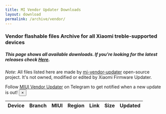 ```yaml
---
title: MI Vendor Updater Downloads
layout: download
permalink: /archive/vendor/
---
```


### Vendor flashable files Archive for all Xiaomi treble-supported devices
##### This page shows all available downloads. If you're looking for the latest releases check [Here](/vendor/).


*Note*: All files listed here are made by [mi-vendor-updater](https://github.com/TryHardDood/mi-vendor-updater) open-source project. It's not owned, modified or edited by Xiaomi Firmware Updater.

<div class="alert alert-primary alert-dismissible fade show" role="alert">
    Follow <a href="https://t.me/MIUIVendorUpdater" class="alert-link">MIUI Vendor Updater</a> on Telegram to get notified when a new update is out!
    <button type="button" class="close" data-dismiss="alert" aria-label="Close">
        <span aria-hidden="true">&times;</span>
    </button>
</div>

<div class="table-responsive-md" id="table-wrapper">
<table id="vendor" class="display dt-responsive nowrap compact table table-striped table-hover table-sm">
    <thead class="thead-dark">
        <tr>
            <th>Device</th>
            <th>Branch</th>
            <th>MIUI</th>
            <th>Region</th>
            <th>Link</th>
            <th>Size</th>
            <th>Updated</th>
        </tr>
    </thead>
    <script>loadVendorDownloads('', 'full')</script>
</table>
</div>
